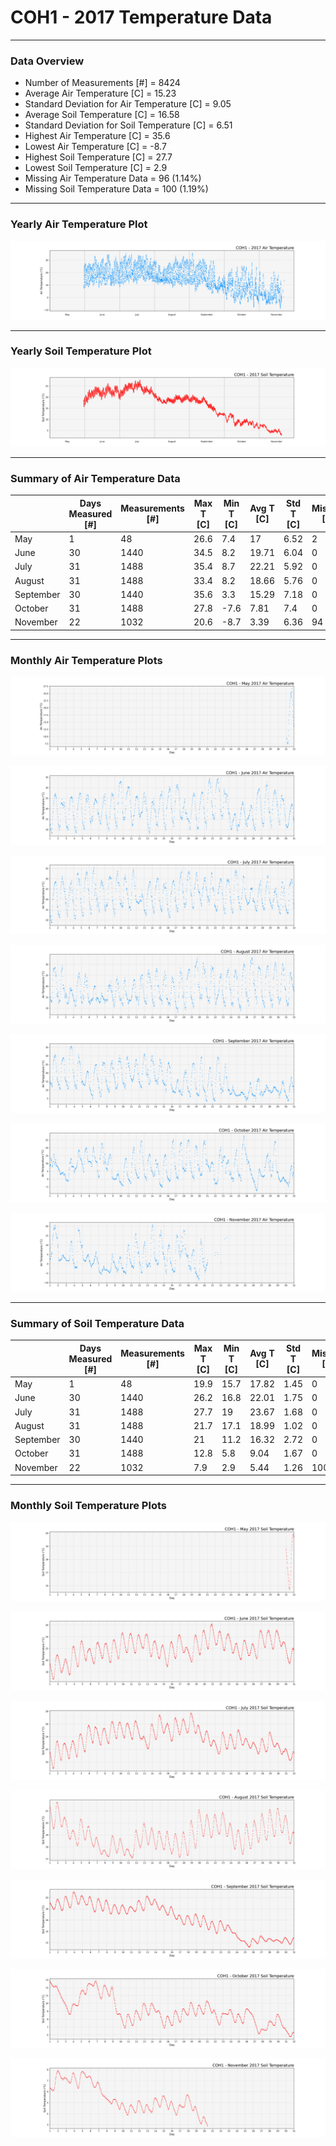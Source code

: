 # COH1 - 2017 Temperature Data

***

### Data Overview

- Number of Measurements [#] = 8424
- Average Air Temperature [C] = 15.23
- Standard Deviation for Air Temperature [C] = 9.05
- Average Soil Temperature [C] = 16.58
- Standard Deviation for Soil Temperature [C] = 6.51
- Highest Air Temperature [C] = 35.6
- Lowest Air Temperature [C] = -8.7
- Highest Soil Temperature [C] = 27.7
- Lowest Soil Temperature [C] = 2.9
- Missing Air Temperature Data = 96 (1.14%)
- Missing Soil Temperature Data = 100 (1.19%)

***

### Yearly Air Temperature Plot

![](2017_Air_Temperature_Scatter_Plot.png)

***

### Yearly Soil Temperature Plot

![](2017_Soil_Temperature_Scatter_Plot.png)

***

### Summary of Air Temperature Data

|           |   Days Measured [#] |   Measurements [#] |   Max T [C] |   Min T [C] |   Avg T [C] |   Std T [C] |   Missing [C] |   Missing [%] |
|-----------|---------------------|--------------------|-------------|-------------|-------------|-------------|---------------|---------------|
| May       |                   1 |                 48 |        26.6 |         7.4 |       17    |        6.52 |             2 |          4.17 |
| June      |                  30 |               1440 |        34.5 |         8.2 |       19.71 |        6.04 |             0 |          0    |
| July      |                  31 |               1488 |        35.4 |         8.7 |       22.21 |        5.92 |             0 |          0    |
| August    |                  31 |               1488 |        33.4 |         8.2 |       18.66 |        5.76 |             0 |          0    |
| September |                  30 |               1440 |        35.6 |         3.3 |       15.29 |        7.18 |             0 |          0    |
| October   |                  31 |               1488 |        27.8 |        -7.6 |        7.81 |        7.4  |             0 |          0    |
| November  |                  22 |               1032 |        20.6 |        -8.7 |        3.39 |        6.36 |            94 |          9.11 |

***

### Monthly Air Temperature Plots

![](05_2017_Air_Temperature_Scatter_Plot.png)

![](06_2017_Air_Temperature_Scatter_Plot.png)

![](07_2017_Air_Temperature_Scatter_Plot.png)

![](08_2017_Air_Temperature_Scatter_Plot.png)

![](09_2017_Air_Temperature_Scatter_Plot.png)

![](10_2017_Air_Temperature_Scatter_Plot.png)

![](11_2017_Air_Temperature_Scatter_Plot.png)

***

### Summary of Soil Temperature Data

|           |   Days Measured [#] |   Measurements [#] |   Max T [C] |   Min T [C] |   Avg T [C] |   Std T [C] |   Missing [C] |   Missing [%] |
|-----------|---------------------|--------------------|-------------|-------------|-------------|-------------|---------------|---------------|
| May       |                   1 |                 48 |        19.9 |        15.7 |       17.82 |        1.45 |             0 |          0    |
| June      |                  30 |               1440 |        26.2 |        16.8 |       22.01 |        1.75 |             0 |          0    |
| July      |                  31 |               1488 |        27.7 |        19   |       23.67 |        1.68 |             0 |          0    |
| August    |                  31 |               1488 |        21.7 |        17.1 |       18.99 |        1.02 |             0 |          0    |
| September |                  30 |               1440 |        21   |        11.2 |       16.32 |        2.72 |             0 |          0    |
| October   |                  31 |               1488 |        12.8 |         5.8 |        9.04 |        1.67 |             0 |          0    |
| November  |                  22 |               1032 |         7.9 |         2.9 |        5.44 |        1.26 |           100 |          9.69 |

***

### Monthly Soil Temperature Plots

![](05_2017_Soil_Temperature_Scatter_Plot.png)

![](06_2017_Soil_Temperature_Scatter_Plot.png)

![](07_2017_Soil_Temperature_Scatter_Plot.png)

![](08_2017_Soil_Temperature_Scatter_Plot.png)

![](09_2017_Soil_Temperature_Scatter_Plot.png)

![](10_2017_Soil_Temperature_Scatter_Plot.png)

![](11_2017_Soil_Temperature_Scatter_Plot.png)

